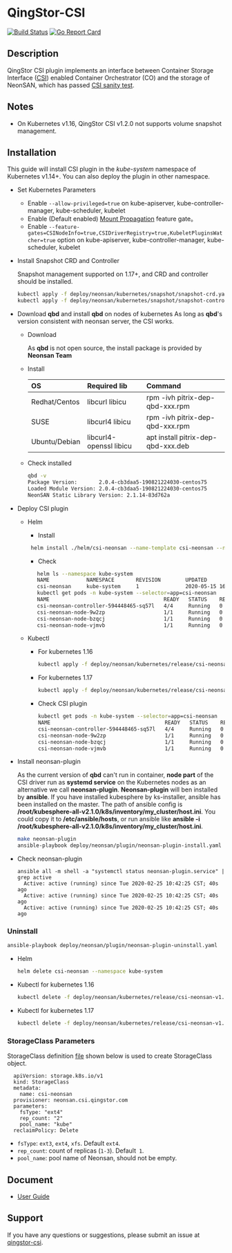 
# QingStor-CSI

[![Build Status](https://travis-ci.org/yunify/qingstor-csi.svg?branch=master)](https://travis-ci.org/yunify/qingstor-csi)
[![Go Report Card](https://goreportcard.com/badge/github.com/yunify/qingstor-csi)](https://goreportcard.com/report/github.com/yunify/qingstor-csi)

## Description
QingStor CSI plugin implements an interface between Container Storage Interface ([CSI](https://github.com/container-storage-interface/)) enabled Container Orchestrator (CO) and the storage of NeonSAN, which has passed [CSI sanity test](https://github.com/kubernetes-csi/csi-test). 

## Notes
- On Kubernetes v1.16, QingStor CSI v1.2.0 not supports volume snapshot management.

## Installation
This guide will install CSI plugin in the *kube-system* namespace of Kubernetes v1.14+. You can also deploy the plugin in other namespace. 

- Set Kubernetes Parameters
  - Enable `--allow-privileged=true` on kube-apiserver, kube-controller-manager, kube-scheduler, kubelet
  - Enable (Default enabled) [Mount Propagation](https://kubernetes.io/docs/concepts/storage/volumes/#mount-propagation) feature gate。
  - Enable `--feature-gates=CSINodeInfo=true,CSIDriverRegistry=true,KubeletPluginsWatcher=true` option on kube-apiserver, kube-controller-manager, kube-scheduler, kubelet

- Install Snapshot CRD and Controller
  
  Snapshot management supported on 1.17+, and CRD and controller should be installed.
   ```bash
   kubectl apply -f deploy/neonsan/kubernetes/snapshot/snapshot-crd.yaml
   kubectl apply -f deploy/neonsan/kubernetes/snapshot/snapshot-controller.yaml
  ``` 

- Download **qbd** and install **qbd** on nodes of kubernetes
  As long as **qbd**'s version consistent with neonsan server, the CSI works.

  * Download
  
    As **qbd** is not open source,  the install package is provided by **Neonsan Team**
  
  * Install
    
    | OS            | Required lib            | Command                            |
    | :------------ | :---------------------- | :--------------------------------- |
    | Redhat/Centos | libcurl libicu          | rpm -ivh pitrix-dep-qbd-xxx.rpm    |
    | SUSE          | libcurl4 libicu         | rpm -ivh pitrix-dep-qbd-xxx.rpm    |
    | Ubuntu/Debian | libcurl4-openssl libicu | apt install pitrix-dep-qbd-xxx.deb |
  
  * Check installed
  
    ```bash
    qbd -v
    Package Version:       2.0.4-cb3daa5-190821224030-centos75
    Loaded Module Version: 2.0.4-cb3daa5-190821224030-centos75
    NeonSAN Static Library Version: 2.1.14-83d762a
    ```

- Deploy CSI plugin
  - Helm  
    - Install
     ```bash
      helm install ./helm/csi-neonsan --name-template csi-neonsan --namespace kube-system
    ```
    - Check
    ```bash
       helm ls --namespace kube-system
       NAME            NAMESPACE       REVISION        UPDATED                                 STATUS          CHART                           APP VERSION
       csi-neonsan     kube-system     1               2020-05-15 16:15:32.866234841 +0800 CST deployed        csi-neonsan-1.2.0-canary        1.2.0
       kubectl get pods -n kube-system --selector=app=csi-neonsan 
       NAME                                     READY   STATUS    RESTARTS   AGE
       csi-neonsan-controller-594448465-sq57l   4/4     Running   0          6m41s
       csi-neonsan-node-9w2zp                   1/1     Running   0          6m41s
       csi-neonsan-node-bzqcj                   1/1     Running   0          6m41s
       csi-neonsan-node-vjmvb                   1/1     Running   0          6m41s
    ```
   
  - Kubectl
    - For kubernetes 1.16
      ```bash
      kubectl apply -f deploy/neonsan/kubernetes/release/csi-neonsan-v1.2.0-k8s16.yaml
      ```
    - For kubernetes 1.17
      ```bash
      kubectl apply -f deploy/neonsan/kubernetes/release/csi-neonsan-v1.2.0.yaml
      ```
    - Check CSI plugin
      ```bash
      kubectl get pods -n kube-system --selector=app=csi-neonsan
      NAME                                     READY   STATUS    RESTARTS   AGE
      csi-neonsan-controller-594448465-sq57l   4/4     Running   0          6m41s
      csi-neonsan-node-9w2zp                   1/1     Running   0          6m41s
      csi-neonsan-node-bzqcj                   1/1     Running   0          6m41s
      csi-neonsan-node-vjmvb                   1/1     Running   0          6m41s
      ```

- Install neonsan-plugin
    
   As the current version of **qbd** can't run in container, **node part** of the CSI driver run as **systemd service** on the Kubernetes nodes as an alternative we call **neonsan-plugin**. **Neonsan-plugin** will ben  installed by **ansible**. 
   If you have installed kubesphere by ks-installer, ansible has been installed on the master. The path of ansible config is **/root/kubesphere-all-v2.1.0/k8s/inventory/my_cluster/host.ini**. You could copy it to **/etc/ansible/hosts**, or run ansible like **ansible -i /root/kubesphere-all-v2.1.0/k8s/inventory/my_cluster/host.ini**.

    ```bash
    make neonsan-plugin
    ansible-playbook deploy/neonsan/plugin/neonsan-plugin-install.yaml
    ``` 
  
  
- Check neonsan-plugin
   ``` 
  ansible all -m shell -a "systemctl status neonsan-plugin.service" | grep active
     Active: active (running) since Tue 2020-02-25 10:42:25 CST; 40s ago
     Active: active (running) since Tue 2020-02-25 10:42:25 CST; 40s ago
     Active: active (running) since Tue 2020-02-25 10:42:25 CST; 40s ago
   ``` 

### Uninstall
  ```bash
  ansible-playbook deploy/neonsan/plugin/neonsan-plugin-uninstall.yaml
  ```
  - Helm
    ```bash
    helm delete csi-neonsan --namespace kube-system
    ```
  - Kubectl for kubernetes 1.16
    ```bash
    kubectl delete -f deploy/neonsan/kubernetes/release/csi-neonsan-v1.2.0-k8s16.yaml
    ```
  - Kubectl for kubernetes 1.17
    ```bash
    kubectl delete -f deploy/neonsan/kubernetes/release/csi-neonsan-v1.2.0.yaml
    ```

### StorageClass Parameters
StorageClass definition [file](deploy/neonsan/example/volume/sc.yaml) shown below is used to create StorageClass object.

```
  apiVersion: storage.k8s.io/v1
  kind: StorageClass
  metadata:
    name: csi-neonsan
  provisioner: neonsan.csi.qingstor.com
  parameters:
    fsType: "ext4"
    rep_count: "2"
    pool_name: "kube"
  reclaimPolicy: Delete 
```

- `fsType`: `ext3`, `ext4`, `xfs`. Default `ext4`.
- `rep_count`: count of replicas (`1-3`). Default` 1`.
- `pool_name`: pool name of Neonsan, should not be empty. 

## Document
- [User Guide](docs/user-guide.md)

## Support
If you have any questions or suggestions, please submit an issue at [qingstor-csi](https://github.com/yunify/qingstor-csi/issues).
